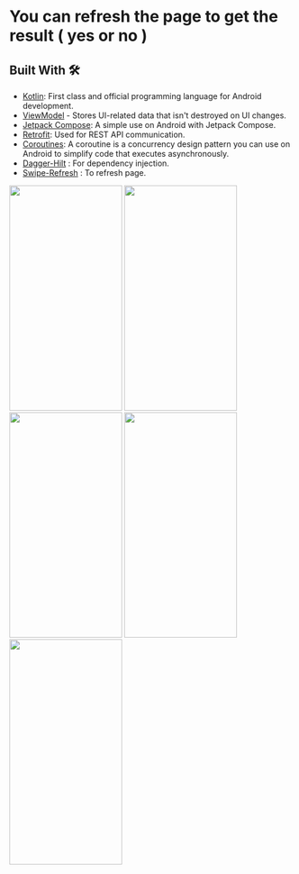 # You can refresh the page to get the result ( yes or no )

## Built With 🛠

- [Kotlin](https://kotlinlang.org/): First class and official programming language for Android development.
- [ViewModel](https://developer.android.com/topic/libraries/architecture/viewmodel) - Stores UI-related data that isn't destroyed on UI changes.
- [Jetpack Compose](https://developer.android.com/jetpack/compose/tutorial): A simple use on Android with Jetpack Compose.
- [Retrofit](https://github.com/square/retrofit): Used for REST API communication.
- [Coroutines](https://github.com/Kotlin/kotlinx.coroutines): A coroutine is a concurrency design pattern you can use on Android to simplify code that executes asynchronously.
- [Dagger-Hilt](https://developer.android.com/training/dependency-injection/hilt-android) : For dependency injection.
- [Swipe-Refresh](https://www.boltuix.com/2022/07/how-to-create-swipe-to-refresh-in.html) : To refresh page.

<img src = "https://github.com/Mustafa-Muhamed-Mansour/AywaOrLa2a/assets/53982895/61b6ebda-3959-4928-94c8-5a65bd04c0ac" width = "200" height = "400">  <img src = "https://github.com/Mustafa-Muhamed-Mansour/AywaOrLa2a/assets/53982895/b1a01a28-22d7-4aaf-9b8d-cdeefcf3cf5a" width = "200" height = "400">
<img src = "" width = "200" height = "400">  <img src = "https://github.com/Mustafa-Muhamed-Mansour/AywaOrLa2a/assets/53982895/d868ffea-d67d-4a57-9454-c3375e507177" width = "200" height = "400"> 
<img src = "" width = "200" height = "400"> 

